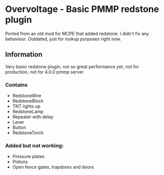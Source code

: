 # Overvoltage - Basic PMMP redstone plugin
Ported from an old mod for MCPE that added redstone. I didn't fix any behaviour. Outdated, just for lookup purposes right now.

## Information
Very basic redstone plugin, not so great performance yet, not for production, not for 4.0.0 pmmp server

### Contains
- RedstoneWire
- RedstoneBlock
- TNT lights up
- RedstoneLamp
- Repeater with delay
- Lever
- Button
- RedstoneTorch
### Added but not working:
- Pressure plates
- Pistons
- Open fence gates, trapdoors and doors
